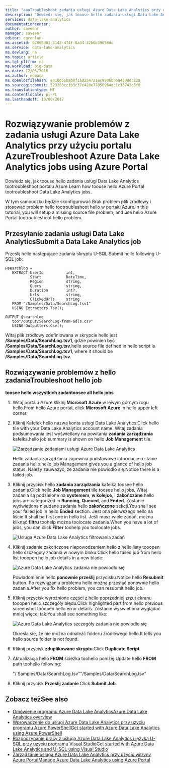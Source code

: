 ```yaml
---
title: "aaaTroubleshoot zadania usługi Azure Data Lake Analytics przy użyciu portalu Azure | Dokumentacja firmy Microsoft"
description: "Dowiedz się, jak toouse hello zadania usługi Data Lake Analytics tootroubleshoot portalu Azure. "
services: data-lake-analytics
documentationcenter: 
author: saveenr
manager: saveenr
editor: cgronlun
ms.assetid: b7066d81-3142-474f-8a34-32b0b39656dc
ms.service: data-lake-analytics
ms.devlang: na
ms.topic: article
ms.tgt_pltfrm: na
ms.workload: big-data
ms.date: 12/05/2016
ms.author: edmaca
ms.openlocfilehash: e810d56bab8f1a8254721ec9906bb6a4508dc22a
ms.sourcegitcommit: 523283cc1b3c37c428e77850964dc1c33742c5f0
ms.translationtype: MT
ms.contentlocale: pl-PL
ms.lasthandoff: 10/06/2017
---
```

# <a name="troubleshoot-azure-data-lake-analytics-jobs-using-azure-portal"></a><span data-ttu-id="b704e-103">Rozwiązywanie problemów z zadania usługi Azure Data Lake Analytics przy użyciu portalu Azure</span><span class="sxs-lookup"><span data-stu-id="b704e-103">Troubleshoot Azure Data Lake Analytics jobs using Azure Portal</span></span>
<span data-ttu-id="b704e-104">Dowiedz się, jak toouse hello zadania usługi Data Lake Analytics tootroubleshoot portalu Azure.</span><span class="sxs-lookup"><span data-stu-id="b704e-104">Learn how toouse hello Azure Portal tootroubleshoot Data Lake Analytics jobs.</span></span>

<span data-ttu-id="b704e-105">W tym samouczku będzie skonfigurować Brak problem plik źródłowy i stosować problem hello tootroubleshoot hello w portalu Azure.</span><span class="sxs-lookup"><span data-stu-id="b704e-105">In this tutorial, you will setup a missing source file problem, and use hello Azure Portal tootroubleshoot hello problem.</span></span>

## <a name="submit-a-data-lake-analytics-job"></a><span data-ttu-id="b704e-106">Przesyłanie zadania usługi Data Lake Analytics</span><span class="sxs-lookup"><span data-stu-id="b704e-106">Submit a Data Lake Analytics job</span></span>

<span data-ttu-id="b704e-107">Prześlij hello następujące zadania skryptu U-SQL:</span><span class="sxs-lookup"><span data-stu-id="b704e-107">Submit hello following U-SQL job:</span></span>

```
@searchlog =
   EXTRACT UserId          int,
           Start           DateTime,
           Region          string,
           Query           string,
           Duration        int?,
           Urls            string,
           ClickedUrls     string
   FROM "/Samples/Data/SearchLog.tsv1"
   USING Extractors.Tsv();

OUTPUT @searchlog   
   too"/output/SearchLog-from-adls.csv"
   USING Outputters.Csv();
```
    
<span data-ttu-id="b704e-108">Witaj plik źródłowy zdefiniowana w skrypcie hello jest **/Samples/Data/SearchLog.tsv1**, gdzie powinien być **/Samples/Data/SearchLog.tsv**.</span><span class="sxs-lookup"><span data-stu-id="b704e-108">hello source file defined in hello script is **/Samples/Data/SearchLog.tsv1**, where it should be **/Samples/Data/SearchLog.tsv**.</span></span>


## <a name="troubleshoot-hello-job"></a><span data-ttu-id="b704e-109">Rozwiązywanie problemów z hello zadania</span><span class="sxs-lookup"><span data-stu-id="b704e-109">Troubleshoot hello job</span></span>

<span data-ttu-id="b704e-110">**toosee hello wszystkich zadań**</span><span class="sxs-lookup"><span data-stu-id="b704e-110">**toosee all hello jobs**</span></span>

1. <span data-ttu-id="b704e-111">Witaj portalu Azure kliknij **Microsoft Azure** w lewym górnym rogu hello.</span><span class="sxs-lookup"><span data-stu-id="b704e-111">From hello Azure portal, click **Microsoft Azure** in hello upper left corner.</span></span>
2. <span data-ttu-id="b704e-112">Kliknij Kafelek hello nazwą konta usługi Data Lake Analytics.</span><span class="sxs-lookup"><span data-stu-id="b704e-112">Click hello tile with your Data Lake Analytics account name.</span></span>  <span data-ttu-id="b704e-113">Witaj zadania podsumowania jest wyświetlany na powitania **zadania zarządzania** kafelka.</span><span class="sxs-lookup"><span data-stu-id="b704e-113">hello job summary is shown on hello **Job Management** tile.</span></span>

    ![Zarządzanie zadaniami usługi Azure Data Lake Analytics](./media/data-lake-analytics-monitor-and-troubleshoot-tutorial/data-lake-analytics-job-management.png)

    <span data-ttu-id="b704e-115">Hello zadania zarządzania zapewnia podstawowe informacje o stanie zadania hello.</span><span class="sxs-lookup"><span data-stu-id="b704e-115">hello job Management gives you a glance of hello job status.</span></span> <span data-ttu-id="b704e-116">Należy zauważyć, że zadania nie powiodło się.</span><span class="sxs-lookup"><span data-stu-id="b704e-116">Notice there is a failed job.</span></span>
3. <span data-ttu-id="b704e-117">Kliknij przycisk hello **zadania zarządzania** kafelka toosee hello zadania.</span><span class="sxs-lookup"><span data-stu-id="b704e-117">Click hello **Job Management** tile toosee hello jobs.</span></span> <span data-ttu-id="b704e-118">Witaj zadania są podzielone na **systemem**, **w kolejce**, i **zakończone**.</span><span class="sxs-lookup"><span data-stu-id="b704e-118">hello jobs are categorized in **Running**, **Queued**, and **Ended**.</span></span> <span data-ttu-id="b704e-119">Zostanie wyświetlona nieudane zadania hello **zakończone** sekcji.</span><span class="sxs-lookup"><span data-stu-id="b704e-119">You shall see your failed job in hello **Ended** section.</span></span> <span data-ttu-id="b704e-120">Jest ona pierwszego hello na liście.</span><span class="sxs-lookup"><span data-stu-id="b704e-120">It shall be first one in hello list.</span></span> <span data-ttu-id="b704e-121">Jeśli masz wiele zadań, można kliknąć **filtru** toohelp można toolocate zadania.</span><span class="sxs-lookup"><span data-stu-id="b704e-121">When you have a lot of jobs, you can click **Filter** toohelp you toolocate jobs.</span></span>

    ![Usługa Azure Data Lake Analytics filtrowania zadań](./media/data-lake-analytics-monitor-and-troubleshoot-tutorial/data-lake-analytics-filter-jobs.png)
4. <span data-ttu-id="b704e-123">Kliknij zadanie zakończone niepowodzeniem hello z hello listy tooopen hello szczegóły zadania w nowym bloku:</span><span class="sxs-lookup"><span data-stu-id="b704e-123">Click hello failed job from hello list tooopen hello job details in a new blade:</span></span>

    ![Azure Data Lake Analytics zadania nie powiodło się](./media/data-lake-analytics-monitor-and-troubleshoot-tutorial/data-lake-analytics-failed-job.png)

    <span data-ttu-id="b704e-125">Powiadomienie hello **ponownie prześlij** przycisku.</span><span class="sxs-lookup"><span data-stu-id="b704e-125">Notice hello **Resubmit** button.</span></span> <span data-ttu-id="b704e-126">Po rozwiązaniu problemu hello można przesłać ponownie hello zadania.</span><span class="sxs-lookup"><span data-stu-id="b704e-126">After you fix hello problem, you can resubmit hello job.</span></span>
5. <span data-ttu-id="b704e-127">Kliknij przycisk wyróżnione części z hello poprzedniej zrzut ekranu tooopen hello szczegóły błędu.</span><span class="sxs-lookup"><span data-stu-id="b704e-127">Click highlighted part from hello previous screenshot tooopen hello error details.</span></span>  <span data-ttu-id="b704e-128">Zostanie wyświetlona wyglądać mniej więcej tak:</span><span class="sxs-lookup"><span data-stu-id="b704e-128">You shall see something like:</span></span>

    ![Azure Data Lake Analytics szczegóły zadania nie powiodło się](./media/data-lake-analytics-monitor-and-troubleshoot-tutorial/data-lake-analytics-failed-job-details.png)

    <span data-ttu-id="b704e-130">Określa się, że nie można odnaleźć folderu źródłowego hello.</span><span class="sxs-lookup"><span data-stu-id="b704e-130">It tells you hello source folder is not found.</span></span>
6. <span data-ttu-id="b704e-131">Kliknij przycisk **zduplikowane skryptu**.</span><span class="sxs-lookup"><span data-stu-id="b704e-131">Click **Duplicate Script**.</span></span>
7. <span data-ttu-id="b704e-132">Aktualizacja hello **FROM** ścieżka toohello poniżej:</span><span class="sxs-lookup"><span data-stu-id="b704e-132">Update hello **FROM** path toohello following:</span></span>

    <span data-ttu-id="b704e-133">"/ Samples/Data/SearchLog.tsv"</span><span class="sxs-lookup"><span data-stu-id="b704e-133">"/Samples/Data/SearchLog.tsv"</span></span>
8. <span data-ttu-id="b704e-134">Kliknij przycisk **Prześlij zadanie**.</span><span class="sxs-lookup"><span data-stu-id="b704e-134">Click **Submit Job**.</span></span>

## <a name="see-also"></a><span data-ttu-id="b704e-135">Zobacz też</span><span class="sxs-lookup"><span data-stu-id="b704e-135">See also</span></span>
* [<span data-ttu-id="b704e-136">Omówienie programu Azure Data Lake Analytics</span><span class="sxs-lookup"><span data-stu-id="b704e-136">Azure Data Lake Analytics overview</span></span>](data-lake-analytics-overview.md)
* [<span data-ttu-id="b704e-137">Wprowadzenie do usługi Azure Data Lake Analytics przy użyciu programu Azure PowerShell</span><span class="sxs-lookup"><span data-stu-id="b704e-137">Get started with Azure Data Lake Analytics using Azure PowerShell</span></span>](data-lake-analytics-get-started-powershell.md)
* [<span data-ttu-id="b704e-138">Rozpoczynanie pracy z usługą Azure Data Lake Analytics i języka U-SQL przy użyciu programu Visual Studio</span><span class="sxs-lookup"><span data-stu-id="b704e-138">Get started with Azure Data Lake Analytics and U-SQL using Visual Studio</span></span>](data-lake-analytics-u-sql-get-started.md)
* [<span data-ttu-id="b704e-139">Zarządzanie usługą Azure Data Lake Analytics przy użyciu witryny Azure Portal</span><span class="sxs-lookup"><span data-stu-id="b704e-139">Manage Azure Data Lake Analytics using Azure Portal</span></span>](data-lake-analytics-manage-use-portal.md)
